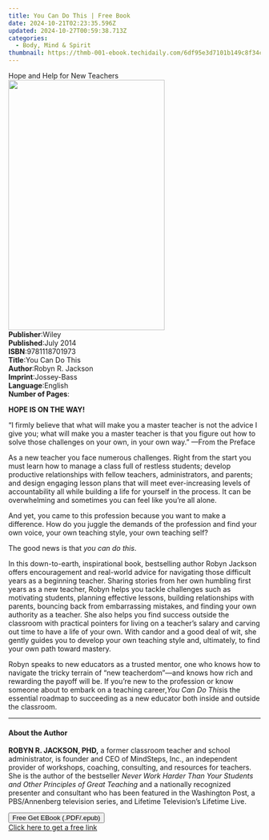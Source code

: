 ```yaml
---
title: You Can Do This | Free Book
date: 2024-10-21T02:23:35.596Z
updated: 2024-10-27T00:59:38.713Z
categories:
  - Body, Mind & Spirit
thumbnail: https://thmb-001-ebook.techidaily.com/6df95e3d7101b149c8f34c26c83d433bbb9387998abe87cb3eb1ec3a11f76413.jpg
---
```

<main id="book-container">
  <div class="flex flex-col">
    <div class="book-brief flex-1 py-6 px-4 sm:p-6 md:py-10 md:px-8">
      <!-- brief-->
      <div class="book-brief-main">Hope and Help for New Teachers</div>
    </div>
    <div
      class="book-meta-info flex-1 grid gap-4 col-start-1 col-end-3 row-start-1 sm:mb-6 sm:grid-cols-4 lg:gap-6 lg:col-start-2 lg:row-end-6 lg:row-span-6 lg:mb-0"
    >
      <div
        class="book-meta-info-left place-content-center mt-4 p-4 text-sm leading-6 col-start-2 col-span-2 dark:text-slate-400"
      >
        <img
          class="w-full h-500 object-cover rounded-lg sm:h-255 sm:col-span-2 lg:col-span-full"
          src="https://img-001-ebook.techidaily.com/f3598a96da90ca7c23e7663a5981aa55ee7001c0664d03070a5845eba5cc181b.jpg"
          alt=""
          width="312"
          height="500"
        />
      </div>
      <div
        class="book-meta-info-right mt-2 col-start-1 row-start-2 col-span-3 self-center"
      >
        <!-- meta data  -->
        <div class="flex flex-col px-4 md:px-8">
          <div class="flex-1">
            <strong>Publisher</strong>:<span class="px-2">Wiley</span>
          </div>
          <div class="flex-1">
            <strong>Published</strong>:<span class="px-2">July 2014</span>
          </div>
          <div class="flex-1">
            <strong>ISBN</strong>:<span class="px-2">9781118701973</span>
          </div>
          <div class="flex-1">
            <strong>Title</strong>:<span class="px-2">You Can Do This</span>
          </div>
          <div class="flex-1">
            <strong>Author</strong>:<span class="px-2">Robyn R. Jackson</span>
          </div>
          <div class="flex-1">
            <strong>Imprint</strong>:<span class="px-2">Jossey-Bass</span>
          </div>
          <div class="flex-1">
            <strong>Language</strong>:<span class="px-2">English</span>
          </div>
          <div class="flex-1">
            <strong>Number of Pages</strong>:<span class="px-2"></span>
          </div>
        </div>
      </div>
    </div>
    <div class="book-description flex-1 py-6 px-4 sm:p-6 md:py-10 md:px-8">
      <div class="book-description-main">
        <div accordion-content="" id="description">
          <p><b>HOPE IS ON THE WAY!</b></p>
          <p>
            “I firmly believe that what will make you a master teacher is not
            the advice I give you; what will make you a master teacher is that
            you figure out how to solve those challenges on your own, in your
            own way.” —From the Preface
          </p>
          <p>
            As a new teacher you face numerous challenges. Right from the start
            you must learn how to manage a class full of restless students;
            develop productive relationships with fellow teachers,
            administrators, and parents; and design engaging lesson plans that
            will meet ever-increasing levels of accountability all while
            building a life for yourself in the process. It can be overwhelming
            and sometimes you can feel like you’re all alone.
          </p>
          <p>
            And yet, you came to this profession because you want to make a
            difference. How do you juggle the demands of the profession and find
            your own voice, your own teaching style, your own teaching self?
          </p>
          <p>The good news is that&nbsp;<i>you can do this</i>.</p>
          <p>
            In this down-to-earth, inspirational book, bestselling author Robyn
            Jackson offers encouragement and real-world advice for navigating
            those difficult years as a beginning teacher. Sharing stories from
            her own humbling first years as a new teacher, Robyn helps you
            tackle challenges such as motivating students, planning effective
            lessons, building relationships with parents, bouncing back from
            embarrassing mistakes, and finding your own authority as a teacher.
            She also helps you find success outside the classroom with practical
            pointers for living on a teacher’s salary and carving out time to
            have a life of your own. With candor and a good deal of wit, she
            gently guides you to develop your own teaching style and,
            ultimately, to find your own path toward mastery.
          </p>
          <p>
            Robyn speaks to new educators as a trusted mentor, one who knows how
            to navigate the tricky terrain of “new teacherdom”—and knows how
            rich and rewarding the payoff will be. If you’re new to the
            profession or know someone about to embark on a teaching career,<i
              >You Can Do This</i
            >is the essential roadmap to succeeding as a new educator both
            inside and outside the classroom.
          </p>
        </div>
        <div class="accordion-fader"></div>
      </div>
    </div>
    <div class="book-excerpts flex-1 py-6 px-4 sm:p-6 md:py-10 md:px-8">
      <!-- excerpts-->
      <div class="book-excerpts-main">
        <hr />
        <h4 class="placeholder placeholder-heading">
          <span>About the Author</span>
        </h4>
        <p></p>
        <p>
          <b>ROBYN R. JACKSON, PHD,</b> a former classroom teacher and school
          administrator, is founder and CEO of MindSteps, Inc., an independent
          provider of workshops, coaching, consulting, and resources for
          teachers. She is the author of the bestseller
          <i
            >Never Work Harder Than Your Students and Other Principles of Great
            Teaching</i
          >
          and a nationally recognized presenter and consultant who has been
          featured in the Washington Post, a PBS/Annenberg television series,
          and Lifetime Television’s Lifetime Live.
        </p>
        <p></p>
      </div>
    </div>
    <div
      class="book-about-author flex-1 py-6 px-4 sm:p-6 md:py-10 md:px-8"
    ></div>
    <div class="book-free-get flex-1 py-6 px-4 sm:p-6 md:py-10 md:px-8">
      <button
        id="btn-free-get"
        class="bg-blue-500 hover:bg-blue-700 text-white font-bold py-2 px-4 rounded"
      >
        Free Get EBook (.PDF/.epub)
      </button>
      <div id="countdown-display" class="px-2 text-lg mt-2"></div>
      <a
        id="free-link"
        class="hidden bg-blue-500 hover:bg-blue-700 text-white font-bold py-2 px-4 rounded"
        href="https://www.ebooks.com/en-us/book/1740477/you-can-do-this/robyn-r-jackson/"
        target="_blank"
        >Click here to get a free link</a
      >
    </div>
    <script>
      let countdownTime = 0;
      let countdownInterval = null;
      document
        .getElementById('btn-free-get')
        .addEventListener('click', startCountdown);
      function startCountdown() {
        countdownTime = new Date().getTime() + 60000 * 3;
        countdownInterval = setInterval(updateCountdown, 1000);
        document.getElementById('btn-free-get').disabled = true;
        document
          .getElementById('btn-free-get')
          .classList.add('bg-gray-500', 'cursor-not-allowed');
      }
      function updateCountdown() {
        let currentTime = new Date().getTime();
        let timeLeft = countdownTime - currentTime;
        let secondsLeft = Math.floor(timeLeft / 1000);
        document.getElementById('countdown-display').innerHTML =
          `Remaining time: ${secondsLeft} seconds.`;
        if (secondsLeft <= 0) {
          clearInterval(countdownInterval);
          document.getElementById('btn-free-get').classList.add('hidden');
          document.getElementById('free-link').classList.remove('hidden');
          document.getElementById('countdown-display').innerHTML = '';
        }
      }
    </script>
  </div>
</main>

<ins class="adsbygoogle"
      style="display:block"
      data-ad-client="ca-pub-7571918770474297"
      data-ad-slot="8358498916"
      data-ad-format="auto"
      data-full-width-responsive="true"></ins>
    